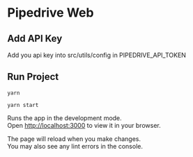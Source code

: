 # Pipedrive Web
## Add API Key

Add you api key into src/utils/config in PIPEDRIVE_API_TOKEN
## Run Project

`yarn`

`yarn start`

Runs the app in the development mode.\
Open [http://localhost:3000](http://localhost:3000) to view it in your browser.

The page will reload when you make changes.\
You may also see any lint errors in the console.

